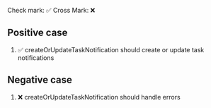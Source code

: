 Check mark: ✅
Cross Mark: ❌

## Positive case
1. ✅ createOrUpdateTaskNotification should create or update task notifications

## Negative case
1. ❌ createOrUpdateTaskNotification should handle errors